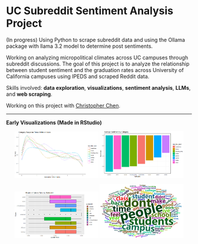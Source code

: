 # UC Subreddit Sentiment Analysis Project 

(In progress)
Using Python to scrape subreddit data and using the Ollama package with llama 3.2 model to determine post sentiments. 

Working on analyzing micropolitical climates across UC campuses through subreddit discussions. The goal of this project is to analyze the relationship between student sentiment and the graduation rates across 
University of California campuses using IPEDS and scraped Reddit data.

Skills involved: **data exploration**, **visualizations**, **sentiment analysis**, **LLMs**, and **web scraping**.  

Working on this project with [Christopher Chen](https://github.com/cchen607).  

-----

**Early Visualizations (Made in RStudio)**

<p align="center">
  <img src="https://github.com/Seat0/UC_Subreddits_Sentiment-/blob/main/Graphs/Response_time.png?raw=true" width="45%" />
  <img src="https://github.com/Seat0/UC_Subreddits_Sentiment-/blob/main/Graphs/category_sen.png?raw=true" width="45%" />
</p>
<p align="center">
  <img src="https://github.com/Seat0/UC_Subreddits_Sentiment-/blob/main/Graphs/upvote_ratio.png?raw=true" width="45%" />
  <img src="https://github.com/Seat0/UC_Subreddits_Sentiment-/blob/main/Graphs/wordcloud.png?raw=true" width="45%" />
</p>
